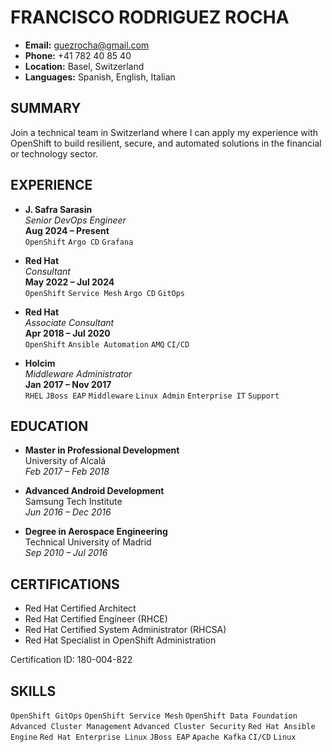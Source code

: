 # FRANCISCO RODRIGUEZ ROCHA

- **Email:** guezrocha@gmail.com
- **Phone:** +41 782 40 85 40
- **Location:** Basel, Switzerland
- **Languages:** Spanish, English, Italian

## SUMMARY

Join a technical team in Switzerland where I can apply my experience with OpenShift to build resilient, secure, and automated solutions in the financial or technology sector.

## EXPERIENCE

- **J. Safra Sarasin**  
*Senior DevOps Engineer*  
**Aug 2024 – Present**  
`OpenShift` `Argo CD` `Grafana`

- **Red Hat**  
*Consultant*  
**May 2022 – Jul 2024**  
`OpenShift` `Service Mesh` `Argo CD` `GitOps`

- **Red Hat**  
*Associate Consultant*  
**Apr 2018 – Jul 2020**  
`OpenShift` `Ansible Automation` `AMQ` `CI/CD`

- **Holcim**  
*Middleware Administrator*  
**Jan 2017 – Nov 2017**  
`RHEL` `JBoss EAP` `Middleware` `Linux Admin` `Enterprise IT` `Support`

## EDUCATION

- **Master in Professional Development**  
University of Alcalá  
*Feb 2017 – Feb 2018*

- **Advanced Android Development**  
Samsung Tech Institute  
*Jun 2016 – Dec 2016*

- **Degree in Aerospace Engineering**  
Technical University of Madrid  
*Sep 2010 – Jul 2016*

## CERTIFICATIONS

- Red Hat Certified Architect
- Red Hat Certified Engineer (RHCE)
- Red Hat Certified System Administrator (RHCSA)
- Red Hat Specialist in OpenShift Administration

Certification ID: 180-004-822  

## SKILLS

`OpenShift GitOps` `OpenShift Service Mesh` `OpenShift Data Foundation` `Advanced Cluster Management` `Advanced Cluster Security` `Red Hat Ansible Engine` `Red Hat Enterprise Linux` `JBoss EAP` `Apache Kafka` `CI/CD` `Linux`
